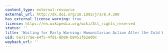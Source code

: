 ```yaml
---
content_type: external-resource
external_url: http://dx.doi.org/10.1093/jrs/8.4.390
has_external_license_warning: true
license: https://en.wikipedia.org/wiki/All_rights_reserved
status: ''
title: 'Waiting for Early Warning: Humanitarian Action After the Cold War'
uid: 6a7177ae-e4f5-4fd1-8b08-b8451f62ed0c
wayback_url: ''
---
```

